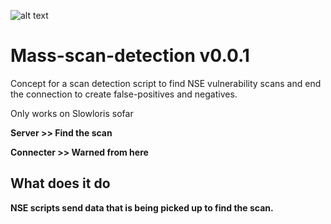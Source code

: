 ![alt text](http://leonvoerman.nl/github/detect.png)

# Mass-scan-detection v0.0.1
Concept for a scan detection script to find NSE vulnerability scans and end the connection to create false-positives and negatives.

Only works on Slowloris sofar

**Server >> Find the scan**

**Connecter >> Warned from here**

## What does it do
**NSE scripts send data that is being picked up to find the scan.**
